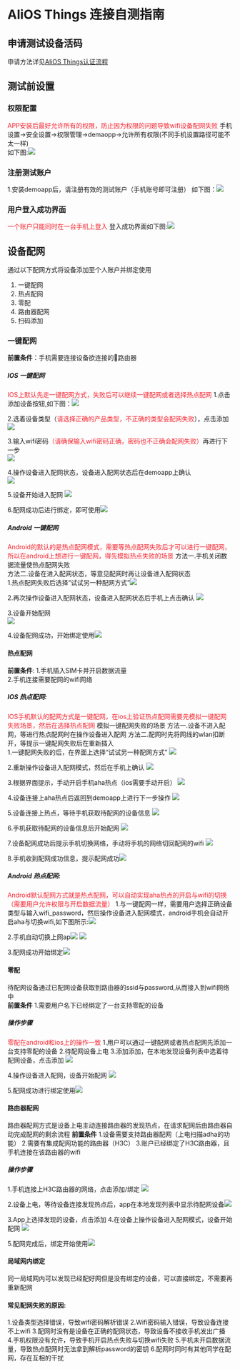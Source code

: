 # AliOS Things 连接自测指南

## 申请测试设备活码
申请方法详见[AliOS Things认证流程](Process)

## 测试前设置
### 权限配置
<span data-type="color" style="color:#F5222D;">APP安装后最好允许所有的权限，防止因为权限的问题导致wifi设备配网失败</span>
手机设置->安全设置->权限管理->demaopp->允许所有权限(不同手机设置路径可能不太一样)  
如下图:![](assets/awss_1.png)
### 注册测试账户
1.安装demoapp后，请注册有效的测试账户（手机账号即可注册）
如下图：![](assets/awss_2.png)

### 用户登入成功界面
<span data-type="color" style="color:#F5222D;">一个账户只能同时在一台手机上登入</span>
登入成功界面如下图:![](assets/awss_3.png)

## 设备配网
通过以下配网方式将设备添加至个人账户并绑定使用
1. 一键配网
2. 热点配网
3. 零配
4. 路由器配网
5. 扫码添加

### 一键配网
**前置条件**：手机需要连接设备欲连接的路由器
##### IOS 一键配网
<span data-type="color" style="color:#F5222D;">IOS上默认先走一键配网方式，失败后可以继续一键配网或者选择热点配网</span>
1.点击添加设备按钮,如下图：![](assets/awss_4.png)

2.选着设备类型（<span data-type="color" style="color:#F5222D;">请选择正确的产品类型，不正确的类型会配网失败</span>），点击添加  
![](assets/awss_5.png)

3.输入wifi密码<span data-type="color" style="color:#F5222D;">（请确保输入wifi密码正确，密码也不正确会配网失败）</span>再进行下一步   
![](assets/awss_6.png)

4.操作设备进入配网状态，设备进入配网状态后在demoapp上确认  
![](assets/awss_7.png)


5.设备开始进入配网
![](assets/awss_8.png)

6.配网成功后进行绑定，即可使用![](assets/awss_9.png)

##### Android 一键配网
<span data-type="color" style="color:#F5222D;">Android的默认的是热点配网模式，需要等热点配网失败后才可以进行一键配网，所以在android上想进行一键配网，得先模拟热点失败的场景</span>
方法一.手机关闭数据流量使热点配网失败  
方法二.设备在进入配网状态，等意见配网时再让设备进入配网状态   
 1.热点配网失败后选择“试试另一种配网方式”![](assets/awss_10.png)

 2.再次操作设备进入配网状态，设备进入配网状态后手机上点击确认 
![](assets/awss_11.png)

 3.设备开始配网  
![](assets/awss_12.png)

 4.设备配网成功，开始绑定使用![](assets/awss_13.png)

#### 热点配网
**前置条件**:
 1.手机插入SIM卡并开启数据流量  
 2.手机连接需要配网的wifi网络 
##### IOS 热点配网:
<span data-type="color" style="color:#F5222D;">IOS手机默认的配网方式是一键配网，在ios上验证热点配网需要先模拟一键配网失败场景，然后在选择热点配网</span>
模拟一键配网失败的场景
方法一.设备不进入配网，等进行热点配网时在操作设备进入配网
方法二.配网时先将网线的wlan扣断开，等提示一键配网失败后在重新插入  
 1.一键配网失败的后，在界面上选择“试试另一种配网方式”
![](assets/awss_14.png)

 2.重新操作设备进入配网模式，然后在手机上确认
![](assets/awss_15.png)


 3.根据界面提示，手动开启手机aha热点（ios需要手动开启）
![](assets/awss_16.png)

 4.设备连接上aha热点后返回到demoapp上进行下一步操作
![](assets/awss_17.png)

 5.设备连接上热点，等待手机获取待配网的设备信息
![](assets/awss_18.png)

 6.手机获取待配网的设备信息后开始配网
![](assets/awss_19.png)


 7.设备配网成功后提示手机切换网络，手动将手机的网络切回配网的wifi
![](assets/awss_20.png)

 8.手机收到配网成功信息，提示配网成功![](assets/awss_21.png)

##### Android 热点配网:
<span data-type="color" style="color:#F5222D;">Android默认配网方式就是热点配网，可以自动实现aha热点的开启与wifi的切换（需要用户允许权限与开启数据流量）</span>
 1.与一键配网一样，需要用户选择正确设备类型与输入wifi\_password，然后操作设备进入配网模式，android手机会自动开启aha与切换wifi,如下图所示:![](assets/awss_22.png)

2.手机自动切换上网ap![](assets/awss_23.png)
![](assets/awss_24.png)

3.配网成功开始绑定![](assets/awss_23.png)

#### 零配
待配网设备通过已配网设备获取到路由器的ssid与password,从而接入到wifi网络中  
**前置条件**
 1.需要用户名下已经绑定了一台支持零配的设备

##### 操作步骤
<span data-type="color" style="color:#F5222D;">零配在android和ios上的操作一致</span>
 1.用户可以通过一键配网或者热点配网先添加一台支持零配的设备
 2.待配网设备上电
 3.添加添加，在本地发现设备列表中选着待配网设备，点击添加
![](assets/awss_16.png)

 4.操作设备进入配网，设备开始配网
![](assets/awss_27.png)

 5.配网成功进行绑定使用![](assets/awss_28.png)

#### 路由器配网
路由器配网方式是设备上电主动连接路由器的发现热点，在请求配网后由路由器自动完成配网的剩余流程
**前置条件**
 1.设备需要支持路由器配网（上电扫描adha的功能）
 2.需要有集成配网功能的路由器（H3C）
 3.账户已经绑定了H3C路由器，且手机连接在该路由器的wifi
##### 操作步骤
 1.手机连接上H3C路由器的网络，点击添加/绑定
![](assets/awss_29.png)

 2.设备上电，等待设备连接发现热点后，app在本地发现列表中显示待配网设备![](assets/awss_30.png)

 3.App上选择发现的设备，点击添加
 4.在设备上操作设备进入配网模式，设备开始配网
![](assets/awss_31.png)

 5.配网完成后，绑定开始使用![](assets/awss_32.png)

#### 局域网内绑定
同一局域网内可以发现已经配好网但是没有绑定的设备，可以直接绑定，不需要再重新配网
#### 常见配网失败的原因:
 1.设备类型选择错误，导致wifi密码解析错误
 2.Wifi密码输入错误，导致设备连接不上wifi
 3.配网时没有是设备在正确的配网状态，导致设备不接收手机发出广播
 4.手机权限没有允许，导致手机开启热点失败与切换wifi失败
 5.手机未开启数据流量，导致热点配网时无法拿到解析password的密钥
 6.配网时同时有其他同学在配网，存在互相的干扰
